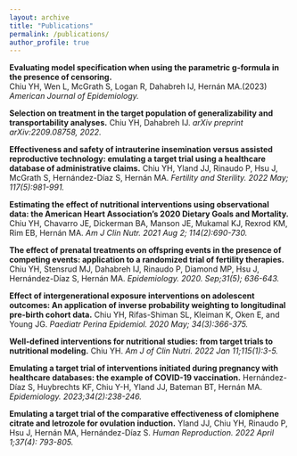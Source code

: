 ```yaml
---
layout: archive
title: "Publications"
permalink: /publications/
author_profile: true
---
```


**Evaluating model specification when using the parametric g-formula in the presence of censoring.** <br />
Chiu YH, Wen L, McGrath S, Logan R, Dahabreh IJ, Hernán MA.(2023) <i>American Journal of Epidemiology.</i>    

**Selection on treatment in the target population of generalizability and transportability analyses.** 
Chiu YH, Dahabreh IJ. <i>arXiv preprint arXiv:2209.08758, 2022.</i> 


**Effectiveness and safety of intrauterine insemination versus assisted reproductive technology: emulating a target trial using a healthcare database of administrative claims.** 
Chiu YH, Yland JJ, Rinaudo P, Hsu J, McGrath S, Hernández-Díaz S, Hernán MA. <i>Fertility and Sterility. 2022 May; 117(5):981-991.</i> 

**Estimating the effect of nutritional interventions using observational data: the American Heart Association’s 2020 Dietary Goals and Mortality.** 
Chiu YH, Chavarro JE, Dickerman BA, Manson JE, Mukamal KJ, Rexrod KM, Rim EB, Hernán MA. <i> Am J Clin Nutr. 2021 Aug 2; 114(2):690-730. </i> 

**The effect of prenatal treatments on offspring events in the presence of competing events: application to a randomized trial of fertility therapies.**
Chiu YH, Stensrud MJ, Dahabreh IJ, Rinaudo P, Diamond MP, Hsu J, Hernández-Díaz S, Hernán MA. <i> Epidemiology. 2020. Sep;31(5); 636-643. </i> 

**Effect of intergenerational exposure interventions on adolescent outcomes: An application of inverse probability weighting to longitudinal pre-birth cohort data.** Chiu YH, Rifas-Shiman SL, Kleiman K, Oken E, and Young JG. <i> Paediatr Perina Epidemiol. 2020 May; 34(3):366-375. </i> 

**Well-defined interventions for nutritional studies: from target trials to nutritional modeling.**
Chiu YH. <i> Am J of Clin Nutri. 2022 Jan 11;115(1):3-5.</i>  

**Emulating a target trial of interventions initiated during pregnancy with healthcare databases: the example of COVID-19 vaccination.**
Hernández-Díaz S, Huybrechts KF, Chiu Y-H, Yland JJ, Bateman BT, Hernán MA. <i> Epidemiology. 2023;34(2):238-246.</i> 

**Emulating a target trial of the comparative effectiveness of clomiphene citrate and letrozole for ovulation induction.**
Yland JJ, Chiu YH, Rinaudo P, Hsu J, Hernán MA, Hernández-Díaz S.<i> Human Reproduction. 2022 April 1;37(4): 793-805.</i> 


